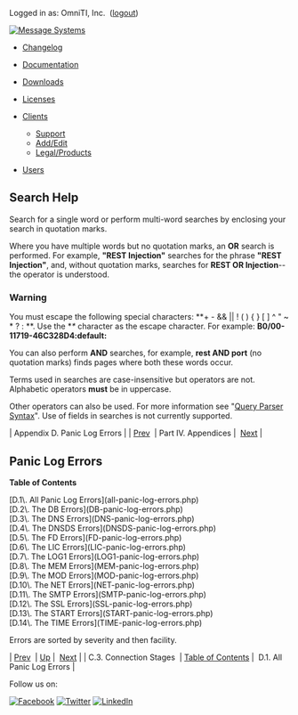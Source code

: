Logged in as: OmniTI, Inc.  ([logout](https://support.messagesystems.com/logout.php))

[![Message Systems](https://support.messagesystems.com/images/ms-white205.png)](https://support.messagesystems.com/start.php) 

*   [Changelog](https://support.messagesystems.com/start.php?show=changelog)
*   [Documentation](https://support.messagesystems.com/docs/)
*   [Downloads](https://support.messagesystems.com/start.php)

*   [Licenses](https://support.messagesystems.com/license_summary.php)
*   <a href="">Clients</a>
    *   [Support](https://support.messagesystems.com/cs.php)
    *   [Add/Edit](https://support.messagesystems.com/edit_client.php)
    *   [Legal/Products](https://support.messagesystems.com/edit_products.php)
*   [Users](https://support.messagesystems.com/edit_customer.php)

## Search Help

Search for a single word or perform multi-word searches by enclosing your search in quotation marks.

Where you have multiple words but no quotation marks, an **OR** search is performed. For example, **"REST Injection"** searches for the phrase **"REST Injection"**, and, without quotation marks, searches for **REST OR Injection**--the operator is understood.

### Warning

You must escape the following special characters: **+ - && || ! ( ) { } [ ] ^ " ~ * ? : \**. Use the **\** character as the escape character. For example: **B0/00-11719-46C328D4\:default\:**

You can also perform **AND** searches, for example, **rest AND port** (no quotation marks) finds pages where both these words occur.

Terms used in searches are case-insensitive but operators are not. Alphabetic operators **must** be in uppercase.

Other operators can also be used. For more information see "[Query Parser Syntax](https://lucene.apache.org/core/old_versioned_docs/versions/3_0_0/queryparsersyntax.html)". Use of fields in searches is not currently supported.

| Appendix D. Panic Log Errors |
| [Prev](log_formats.connection.stages.php)  | Part IV. Appendices |  [Next](all-panic-log-errors.php) |

## Panic Log Errors

**Table of Contents**

<dl class="toc">

<dt>[D.1\. All Panic Log Errors](all-panic-log-errors.php)</dt>

<dt>[D.2\. The DB Errors](DB-panic-log-errors.php)</dt>

<dt>[D.3\. The DNS Errors](DNS-panic-log-errors.php)</dt>

<dt>[D.4\. The DNSDS Errors](DNSDS-panic-log-errors.php)</dt>

<dt>[D.5\. The FD Errors](FD-panic-log-errors.php)</dt>

<dt>[D.6\. The LIC Errors](LIC-panic-log-errors.php)</dt>

<dt>[D.7\. The LOG1 Errors](LOG1-panic-log-errors.php)</dt>

<dt>[D.8\. The MEM Errors](MEM-panic-log-errors.php)</dt>

<dt>[D.9\. The MOD Errors](MOD-panic-log-errors.php)</dt>

<dt>[D.10\. The NET Errors](NET-panic-log-errors.php)</dt>

<dt>[D.11\. The SMTP Errors](SMTP-panic-log-errors.php)</dt>

<dt>[D.12\. The SSL Errors](SSL-panic-log-errors.php)</dt>

<dt>[D.13\. The START Errors](START-panic-log-errors.php)</dt>

<dt>[D.14\. The TIME Errors](TIME-panic-log-errors.php)</dt>

</dl>

Errors are sorted by severity and then facility.

| [Prev](log_formats.connection.stages.php)  | [Up](p.appendices.php) |  [Next](all-panic-log-errors.php) |
| C.3. Connection Stages  | [Table of Contents](index.php) |  D.1. All Panic Log Errors |

Follow us on:

[![Facebook](https://support.messagesystems.com/images/icon-facebook.png)](http://www.facebook.com/messagesystems) [![Twitter](https://support.messagesystems.com/images/icon-twitter.png)](http://twitter.com/#!/MessageSystems) [![LinkedIn](https://support.messagesystems.com/images/icon-linkedin.png)](http://www.linkedin.com/company/message-systems)